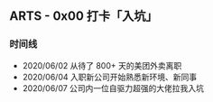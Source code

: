 ##  ARTS - 0x00 打卡「入坑」

### 时间线

- 2020/06/02 从待了 800+ 天的美团外卖离职
- 2020/06/04 入职新公司开始熟悉新环境、新同事
- 2020/06/07 公司内一位自驱力超强的大佬拉我入坑
